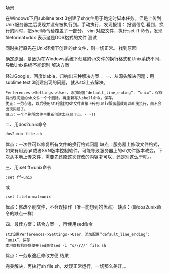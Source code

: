 场景

在Windows下用sublime text 3创建了sh文件用于跑定时脚本任务，但是上传到Unix服务器之后发现并没有被执行到。手动执行，发现报错：
报错信息
看到，换行的同时，把shell命令给覆盖了一部分。
vim 对应文件，执行:set ff 命令，发现fileformat=dos 表示这是DOS格式的文件
测试

同时执行原先在Unix环境下创建的sh文件，则一切正常。
找到原因

确定原因，是因为在Windows系统下创建的sh文件的换行格式和Unix系统不同，导致Unix系统不能识别
解决方案

经过Google，百度blabla，归纳出三种解决方案：
一、从源头解决问题：用sublime text 3创建出现的问题，就从st3上去解决。

    Perferences->Settings->User，添加配置”default_line_ending”: “unix”，保存
    将出现问题的sh文件一个个删除，再重新写入shell命令，保存。
    优点：一劳永逸，以后使用st3创建的sh文件直接上传到Unix服务器就可以直接执行，而不会出现问题了。
    缺点：一个个删除文件再重新创建太麻烦了点。- -!!

二、用dos2unix命令
```
dos2unix file.sh

```

优点：一次性可以修复所有文件的换行格式问题
缺点：服务器上修改文件格式，如果有用到git或者SVN版本控制软件，可能导致服务器上的sh文件版本改变，下次从本地上传文件，需要先还原这次修改的内容才可以，还是别这么干吧。。

三、用:set ff=unix命令
```
:set ff=unix

 ```

或
```
:set fileformat=unix

   ```

优点：修改个别文件，不会误操作（唯一能想到的优点）
缺点：（跟dos2unix命令的缺点一样）

四、最佳方案：结合方案一，再使用sed命令

    st3设置Perferences->Settings->User，添加配置”default_line_ending”: “unix”，保存
    本地虚拟机终端使用sed命令sed -i "s/\r//" file.sh

优点：一劳永逸且修改方便
结果

完美解决，再执行sh file.sh，发现正常运行，一切那么美好。。
